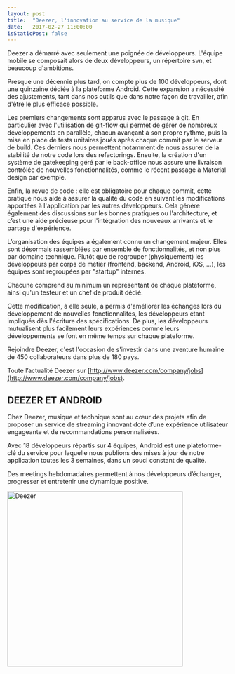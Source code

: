 ```yaml
---
layout: post
title:  "Deezer, l'innovation au service de la musique"
date:   2017-02-27 11:00:00
isStaticPost: false
---
```

Deezer a démarré avec seulement une poignée de développeurs. L'équipe mobile se composait alors de deux développeurs, un répertoire svn, et beaucoup d'ambitions.

Presque une décennie plus tard, on compte plus de 100 développeurs, dont une quinzaine dédiée à la plateforme Android. Cette expansion a nécessité des ajustements, tant dans nos outils que dans notre façon de travailler, afin d'être le plus efficace possible.

Les premiers changements sont apparus avec le passage à git. En particulier avec l'utilisation de git-flow qui permet de gérer de nombreux développements en parallèle, chacun avançant à son propre rythme, puis la mise en place de tests unitaires joués après chaque commit par le serveur de build. Ces derniers nous permettent notamment de nous assurer de la stabilité de notre code lors des refactorings. Ensuite, la création d'un système de gatekeeping géré par le back-office nous assure une livraison contrôlée de nouvelles fonctionnalités, comme le récent passage à Material design par exemple.

Enfin, la revue de code : elle est obligatoire pour chaque commit, cette pratique nous aide à assurer la qualité du code en suivant les modifications apportées à l'application par les autres développeurs. Cela génère également des discussions sur les bonnes pratiques ou l'architecture, et c’est une aide précieuse pour l'intégration des nouveaux arrivants et le partage d'expérience.

L’organisation des équipes a également connu un changement majeur. Elles sont désormais rassemblées par ensemble de fonctionnalités, et non plus par domaine technique. Plutôt que de regrouper (physiquement) les développeurs par corps de métier (frontend, backend, Android, iOS, ...), les équipes sont regroupées par "startup" internes.

Chacune comprend au minimum un représentant de chaque plateforme, ainsi qu'un testeur et un chef de produit dédié.

Cette modification, à elle seule, a permis d'améliorer les échanges lors du développement de nouvelles fonctionnalités, les développeurs étant impliqués dès l'écriture des spécifications. De plus, les développeurs mutualisent plus facilement leurs expériences comme leurs développements se font en même temps sur chaque plateforme.

Rejoindre Deezer, c'est l'occasion de s'investir dans une aventure humaine de 450 collaborateurs dans plus de 180 pays.

Toute l’actualité Deezer sur [http://www.deezer.com/company/jobs](http://www.deezer.com/company/jobs).

DEEZER ET ANDROID
-----------------
Chez Deezer, musique et technique sont au cœur des projets afin de proposer un service de streaming innovant doté d’une expérience utilisateur engageante et de recommandations personnalisées. 

Avec 18 développeurs répartis sur 4 équipes, Android est une plateforme-clé du service pour laquelle nous publions des mises à jour de notre application toutes les 3 semaines, dans un souci constant de qualité. 

Des meetings hebdomadaires permettent à nos développeurs d’échanger, progresser et entretenir une dynamique positive.


<img src="{{ site.url }}/img/posts/deezerarticle.png" alt="Deezer"  style="width: 400px;">
